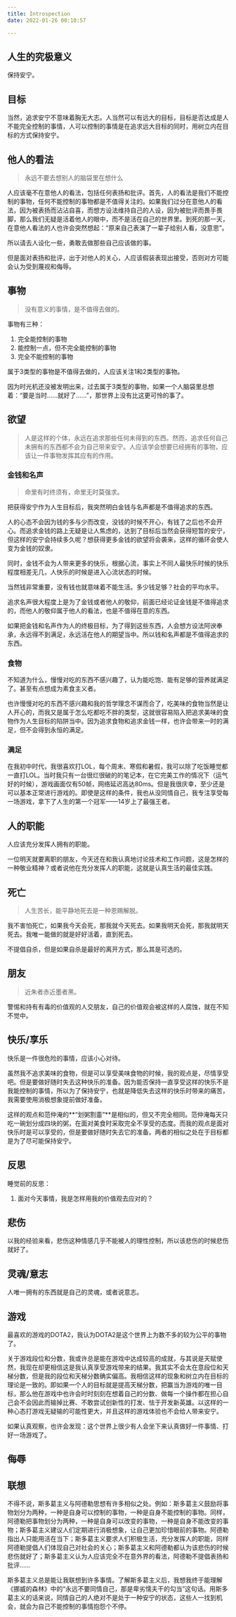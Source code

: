 ```yaml
---
title: Introspection
date: 2022-01-26 00:10:57

---
```


## 人生的究极意义

保持安宁。

## 目标

当然，追求安宁不意味着胸无大志。人当然可以有远大的目标，目标是否达成是人不能完全控制的事情，人可以控制的事情是在追求远大目标的同时，用树立内在目标的方式保持安宁。

## 他人的看法

> 永远不要去想别人的脑袋里在想什么

人应该毫不在意他人的看法，包括任何表扬和批评。首先，人的看法是我们不能控制的事物，任何不能控制的事物都是不值得关注的。如果我们过分在意他人的看法，因为被表扬而沾沾自喜，而想方设法维持自己的人设，因为被批评而畏手畏脚，那么我们无疑是活着他人的眼中，而不是活在自己的世界里。到死的那一天，在意他人看法的人也许会突然想起：“原来自己表演了一辈子给别人看，没意思”。

所以请去人设化一些，勇敢去做那些自己应该做的事。

但是面对表扬和批评，出于对他人的关心，人应该假装表现出接受，否则对方可能会认为受到蔑视和侮辱。

## 事物

> 没有意义的事情，是不值得去做的。

事物有三种：

1. 完全能控制的事物
2. 能控制一点，但不完全能控制的事物
3. 完全不能控制的事物

属于3类型的事物是不值得去做的，人应该关注1和2类型的事物。

因为时光机还没被发明出来，过去属于3类型的事物，如果一个人脑袋里总想着：“要是当时……就好了……”，那世界上没有比这更可怜的事了。

## 欲望

> 人是这样的个体，永远在追求那些任何未得到的东西。然而，追求任何自己未拥有的东西都不会为自己带来安宁。人应该学会想要已经拥有的事物，应该让一件事物发挥其应有的作用。

### 金钱和名声

> 命里有时终须有，命里无时莫强求。

把获得安宁作为人生目标后，我突然明白金钱与名声都是不值得追求的东西。

人的心态不会因为钱的多与少而改变，没钱的时候不开心，有钱了之后也不会开心。而追求金钱的路上无疑是让人焦虑的，达到了目标后当然会获得短暂的安宁，但这样的安宁会持续多久呢？想获得更多金钱的欲望将会袭来，这样的循环会使人变为金钱的奴隶。

同时，金钱不会为人带来更多的快乐，根据心流，事实上不同人最快乐时候的快乐程度相差无几，人快乐的时候是进入心流状态的时候。

当然钱非常重要，没有钱也就意味着不能生活。多少钱足够？社会的平均水平。

追求名声很大程度上是为了金钱或者他人的敬仰，前面已经论证金钱是不值得追求的，而他人的敬仰属于他人的看法，也是不值得在意的东西。

如果把金钱和名声作为人的终极目标，为了得到这些东西，人会想方设法阿谀奉承，永远得不到满足，永远活在他人的期望当中。所以钱和名声都是不值得追求的东西。

### 食物

不知道为什么，慢慢对吃的东西不感兴趣了，认为能吃饱、能有足够的营养就满足了。甚至有点想成为素食主义者。

也许慢慢对吃的东西不感兴趣和我的哲学理念不谋而合了，吃美味的食物当然是让人开心的，而我又是属于怎么吃都吃不胖的类型，这就很容易陷入把追求美味的食物作为人生目标的陷阱当中。因为追求食物和追求金钱一样，也许会带来一时的满足，但不会得到永恒的满足。

### 满足

在我初中时代，我很喜欢打LOL，每个周末、寒假和暑假，我可以除了吃饭睡觉都一直打LOL。当时我只有一台很烂很破的的笔记本，在它完美工作的情况下（运气好的时候），游戏画面仅有50帧，网络延迟高达80ms。但是我很庆幸，至少还是可以基本正常进行游戏的。即使是这样的条件，我也从没同情自己，我专注享受每一场游戏，拿下了人生的第一个冠军——14岁上了最强王者。

## 人的职能

人应该充分发挥人拥有的职能。

一位明天就要离职的朋友，今天还在和我认真地讨论技术和工作问题，这是怎样的一种敬业精神？或者说他在充分发挥人的职能，这就是认真生活的最佳实践。

## 死亡

> 人生苦长，能平静地死去是一种恩赐解脱。

我不害怕死亡，如果我今天会死，那我就今天死去。如果我明天会死，那我就明天死去。我唯一能做的就是好好活着，直到死去。

不提倡自杀，但是如果自杀是最好的离开方式，那么其是可选的。

## 朋友

> 近朱者赤近墨者黑。

警惕和持有有毒的价值观的人交朋友，自己的价值观会被这样的人腐蚀，就在不知不觉中。

## 快乐/享乐

快乐是一件很危险的事情，应该小心对待。

虽然我不追求美味的食物，但是可以享受美味食物的时候，我的观点是，尽情享受吧。但是要做好随时失去这种快乐的准备。因为能否保持一直享受这样的快乐不是我能控制的事情，所以为了保持安宁，也就是降低失去这样的快乐时带来的痛苦，我需要使用消极想象提前做好准备。

这样的观点和范仲淹的**“划粥割齑”**是相似的，但又不完全相同。范仲淹每天只吃一碗划分成四块的粥，在面对美食时采取完全不享受的态度。而我的观点是面对快乐时是可以享受的，但是要做好随时失去它的准备。两者的相似之处在于目标都是为了尽可能保持安宁。

## 反思

睡觉前的反思：

1. 面对今天事情，我是怎样用我的价值观去应对的？

## 悲伤

以我的经验来看，悲伤这种情感几乎不能被人的理性控制，所以该悲伤的时候悲伤就好了。

## 灵魂/意志

人唯一拥有的东西就是自己的灵魂，或者说意志。

## 游戏

最喜欢的游戏的DOTA2，我认为DOTA2是这个世界上为数不多的较为公平的事物了。

关于游戏段位和分数，我或许总是能在游戏中达成较高的成就，与其说是天赋使然，我现在却更相信这是我认真享受游戏带来的结果。我其实不会太在意段位和天梯分数，但是我的段位和天梯分数确实偏高。我相信这样的现象和树立内在目标的理论是一致的。即如果一个人的目标就是提高天梯分数，把赢当为游戏的唯一目标，那么他在游戏中也许会时时刻刻在想着自己的分数、做每一个操作都在担心自己会不会因此而输掉比赛、不敢尝试创新性的打发、怯于开发新英雄。以这样的一种心态打游戏无疑输的可能性更大，并且这样的游戏体验也不会给人带来安宁。

如果认真观察，也许会发现：这个世界上很少有人会坐下来认真做好一件事情、打好一场游戏了。

## 侮辱



## 联想

​	不得不说，斯多葛主义与阿德勒思想有许多相似之处。例如：斯多葛主义鼓励将事物划分为两种，一种是自身可以控制的事物，一种是自身不能控制的事物。同样，阿德勒把事物划分为两种，一种是自身可以改变的事物，一种是自身不能改变的事物；斯多葛主义建议人们定期进行消极想象，让自己更加珍惜眼前的事物。阿德勒指出人只能用活在当下；斯多葛主义要求人们积极生活，充分发挥人的职能，同样阿德勒提倡人们体现自己对社会的关心；斯多葛主义和阿德勒都认为该悲伤的时候悲伤就好了；斯多葛主义认为人应该完全不在意外界的看法，阿德勒不提倡表扬和批评……

​	斯多葛主义总是能让我联想到许多事情。了解斯多葛主义后，我想我终于能理解《挪威的森林》中的“永远不要同情自己，那是卑劣懦夫干的勾当”这句话。用斯多葛主义的话来说，同情自己的人绝对不是处于一种安宁的状态，这些人一找到机会，就会为自己不能控制的事情抱怨个不停。
